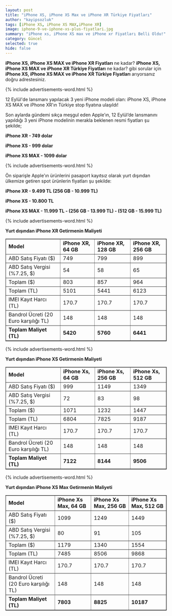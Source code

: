 ```yaml
---
layout: post
title: "iPhone XS, iPhone XS Max ve iPhone XR Türkiye Fiyatları"
author: "kayipsozluk"
tags: [iPhone XS, iPhone XS MAX,iPhone XR]
image: iphone-9-ve-iphone-xs-plus-fiyatlari.jpg
summary: "iPhone xs, iPhone XS max ve iPhone xr Fiyatları Belli Oldu!"
category: Güncel
selected: true  
hide: false
---
```


**iPhone XS, iPhone XS MAX ve iPhone XR Fiyatları** ne kadar? **iPhone XS, iPhone XS MAX ve iPhone XR Türkiye Fiyatları** ne kadar? gibi sorular için **iPhone XS, iPhone XS MAX ve iPhone XR Türkiye Fiyatları** arıyorsanız doğru adrestesiniz.

{% include advertisements-word.html %}

12 Eylül'de lansmanı yapılacak 3 yeni iPhone modeli olan: iPhone XS, iPhone XS MAX ve iPhone XR'ın Türkiye stop fiyatına ulaşıldı!

Son aylarda gündemi sıkça meşgul eden Apple’ın, 12 Eylül’de lansmanını yapıldığı 3 yeni iPhone modelinin merakla beklenen resmi fiyatları şu şekilde;  

**iPhone XR - 749 dolar**

**iPhone XS - 999 dolar**

**iPhone XS MAX - 1099 dolar**

{% include advertisements-word.html %}

Ön siparişle Apple'ın ürünlerini pasaport kayıtsız olarak yurt dışından ülkemize getiren spot ürünlerin fiyatları şu şekilde:

**iPhone XR - 9.499 TL (256 GB - 10.999 TL)**

**iPhone XS - 10.800 TL**

**iPhone XS MAX - 11.999 TL - (256 GB - 13.999 TL) - (512 GB - 15.999 TL)**

{% include advertisements-word.html %}

**Yurt dışından iPhone XR Getirmenin Maliyeti** 

<table border="1">
<tr>
<td data-sheets-value="{"><strong>Model</strong></td>
<td data-sheets-value="{"><strong>iPhone XR, 64 GB</strong></td>
<td data-sheets-value="{"><strong>iPhone XR, 128 GB</strong></td>
<td data-sheets-value="{"><strong>iPhone XR, 256 GB</strong></td>
</tr>
<tr>
<td data-sheets-value="{">ABD Satış Fiyatı ($)</td>
<td data-sheets-value="{">749</td>
<td data-sheets-value="{">799</td>
<td data-sheets-value="{">899</td>
</tr>
<tr>
<td data-sheets-value="{">ABD Satış Vergisi (%7.25, $)</td>
<td data-sheets-value="{" data-sheets-numberformat="[null,2," data-sheets-formula="=R[-1]C[0]*0.0725">54</td>
<td data-sheets-value="{" data-sheets-numberformat="[null,2," data-sheets-formula="=R[-1]C[0]*0.0725">58</td>
<td data-sheets-value="{" data-sheets-numberformat="[null,2," data-sheets-formula="=R[-1]C[0]*0.0725">65</td>
</tr>
<tr>
<td data-sheets-value="{">Toplam ($)</td>
<td data-sheets-value="{" data-sheets-numberformat="[null,2," data-sheets-formula="=R[-2]C[0]+R[-1]C[0]">803</td>
<td data-sheets-value="{" data-sheets-numberformat="[null,2," data-sheets-formula="=R[-2]C[0]+R[-1]C[0]">857</td>
<td data-sheets-value="{" data-sheets-numberformat="[null,2," data-sheets-formula="=R[-2]C[0]+R[-1]C[0]">964</td>
</tr>
<tr>
<td data-sheets-value="{">Toplam (TL)</td>
<td data-sheets-value="{" data-sheets-numberformat="[null,2," data-sheets-formula="=R[-1]C[0]*6.35">5101</td>
<td data-sheets-value="{" data-sheets-numberformat="[null,2," data-sheets-formula="=R[-1]C[0]*6.35">5441</td>
<td data-sheets-value="{" data-sheets-numberformat="[null,2," data-sheets-formula="=R[-1]C[0]*6.35">6123</td>
</tr>
<tr>
<td data-sheets-value="{">IMEI Kayıt Harcı (TL)</td>
<td data-sheets-value="{">170.7</td>
<td data-sheets-value="{">170.7</td>
<td data-sheets-value="{">170.7</td>
</tr>
<tr>
<td data-sheets-value="{">Bandrol Ücreti (20 Euro karşılığı TL)</td>
<td data-sheets-value="{">148</td>
<td data-sheets-value="{">148</td>
<td data-sheets-value="{">148</td>
</tr>
<tr>
<td data-sheets-value="{"><strong>Toplam Maliyet (TL)</strong></td>
<td data-sheets-value="{" data-sheets-numberformat="[null,2," data-sheets-formula="=R[-3]C[0]+R[-2]C[0]+R[-1]C[0]"><strong>5420</strong></td>
<td data-sheets-value="{" data-sheets-numberformat="[null,2," data-sheets-formula="=R[-3]C[0]+R[-2]C[0]+R[-1]C[0]"><strong>5760</strong></td>
<td data-sheets-value="{" data-sheets-numberformat="[null,2," data-sheets-formula="=R[-3]C[0]+R[-2]C[0]+R[-1]C[0]"><strong>6441</strong></td>
</tr>
</table>


{% include advertisements-word.html %}


**Yurt dışından iPhone XS Getirmenin Maliyeti** 

<table border="1">
<tr>
<td data-sheets-value="{"><strong>Model</strong></td>
<td data-sheets-value="{"><strong>iPhone Xs, 64 GB</strong></td>
<td data-sheets-value="{"><strong>iPhone Xs, 256 GB</strong></td>
<td data-sheets-value="{"><strong>iPhone Xs, 512 GB</strong></td>
</tr>
<tr>
<td data-sheets-value="{">ABD Satış Fiyatı ($)</td>
<td data-sheets-value="{">999</td>
<td data-sheets-value="{">1149</td>
<td data-sheets-value="{">1349</td>
</tr>
<tr>
<td data-sheets-value="{">ABD Satış Vergisi (%7.25, $)</td>
<td data-sheets-value="{" data-sheets-numberformat="[null,2," data-sheets-formula="=R[-1]C[0]*0.0725">72</td>
<td data-sheets-value="{" data-sheets-numberformat="[null,2," data-sheets-formula="=R[-1]C[0]*0.0725">83</td>
<td data-sheets-value="{" data-sheets-numberformat="[null,2," data-sheets-formula="=R[-1]C[0]*0.0725">98</td>
</tr>
<tr>
<td data-sheets-value="{">Toplam ($)</td>
<td data-sheets-value="{" data-sheets-numberformat="[null,2," data-sheets-formula="=R[-2]C[0]+R[-1]C[0]">1071</td>
<td data-sheets-value="{" data-sheets-numberformat="[null,2," data-sheets-formula="=R[-2]C[0]+R[-1]C[0]">1232</td>
<td data-sheets-value="{" data-sheets-numberformat="[null,2," data-sheets-formula="=R[-2]C[0]+R[-1]C[0]">1447</td>
</tr>
<tr>
<td data-sheets-value="{">Toplam (TL)</td>
<td data-sheets-value="{" data-sheets-numberformat="[null,2," data-sheets-formula="=R[-1]C[0]*6.35">6804</td>
<td data-sheets-value="{" data-sheets-numberformat="[null,2," data-sheets-formula="=R[-1]C[0]*6.35">7825</td>
<td data-sheets-value="{" data-sheets-numberformat="[null,2," data-sheets-formula="=R[-1]C[0]*6.35">9187</td>
</tr>
<tr>
<td data-sheets-value="{">IMEI Kayıt Harcı (TL)</td>
<td data-sheets-value="{">170.7</td>
<td data-sheets-value="{">170.7</td>
<td data-sheets-value="{">170.7</td>
</tr>
<tr>
<td data-sheets-value="{">Bandrol Ücreti (20 Euro karşılığı TL)</td>
<td data-sheets-value="{">148</td>
<td data-sheets-value="{">148</td>
<td data-sheets-value="{">148</td>
</tr>
<tr>
<td data-sheets-value="{"><strong>Toplam Maliyet (TL)</strong></td>
<td data-sheets-value="{" data-sheets-numberformat="[null,2," data-sheets-formula="=R[-3]C[0]+R[-2]C[0]+R[-1]C[0]"><strong>7122</strong></td>
<td data-sheets-value="{" data-sheets-numberformat="[null,2," data-sheets-formula="=R[-3]C[0]+R[-2]C[0]+R[-1]C[0]"><strong>8144</strong></td>
<td data-sheets-value="{" data-sheets-numberformat="[null,2," data-sheets-formula="=R[-3]C[0]+R[-2]C[0]+R[-1]C[0]"><strong>9506</strong></td>
</tr>
</table>

{% include advertisements-word.html %}

**Yurt dışından iPhone XS Max Getirmenin Maliyeti** 

<table border="1">
<tr>
<td data-sheets-value="{"><strong>Model</strong></td>
<td data-sheets-value="{"><strong>iPhone Xs Max, 64 GB</strong></td>
<td data-sheets-value="{"><strong>iPhone Xs Max, 256 GB</strong></td>
<td data-sheets-value="{">
<div>
<div><strong>iPhone Xs Max, 512 GB</strong></div>
</div>
</td>
</tr>
<tr>
<td data-sheets-value="{">ABD Satış Fiyatı ($)</td>
<td data-sheets-value="{">1099</td>
<td data-sheets-value="{">1249</td>
<td data-sheets-value="{">1449</td>
</tr>
<tr>
<td data-sheets-value="{">ABD Satış Vergisi (%7.25, $)</td>
<td data-sheets-value="{" data-sheets-numberformat="[null,2," data-sheets-formula="=R[-1]C[0]*0.0725">80</td>
<td data-sheets-value="{" data-sheets-numberformat="[null,2," data-sheets-formula="=R[-1]C[0]*0.0725">91</td>
<td data-sheets-value="{" data-sheets-numberformat="[null,2," data-sheets-formula="=R[-1]C[0]*0.0725">105</td>
</tr>
<tr>
<td data-sheets-value="{">Toplam ($)</td>
<td data-sheets-value="{" data-sheets-numberformat="[null,2," data-sheets-formula="=R[-2]C[0]+R[-1]C[0]">1179</td>
<td data-sheets-value="{" data-sheets-numberformat="[null,2," data-sheets-formula="=R[-2]C[0]+R[-1]C[0]">1340</td>
<td data-sheets-value="{" data-sheets-numberformat="[null,2," data-sheets-formula="=R[-2]C[0]+R[-1]C[0]">1554</td>
</tr>
<tr>
<td data-sheets-value="{">Toplam (TL)</td>
<td data-sheets-value="{" data-sheets-numberformat="[null,2," data-sheets-formula="=R[-1]C[0]*6.35">7485</td>
<td data-sheets-value="{" data-sheets-numberformat="[null,2," data-sheets-formula="=R[-1]C[0]*6.35">8506</td>
<td data-sheets-value="{" data-sheets-numberformat="[null,2," data-sheets-formula="=R[-1]C[0]*6.35">9868</td>
</tr>
<tr>
<td data-sheets-value="{">IMEI Kayıt Harcı (TL)</td>
<td data-sheets-value="{">170.7</td>
<td data-sheets-value="{">170.7</td>
<td data-sheets-value="{">170.7</td>
</tr>
<tr>
<td data-sheets-value="{">Bandrol Ücreti (20 Euro karşılığı TL)</td>
<td data-sheets-value="{">148</td>
<td data-sheets-value="{">148</td>
<td data-sheets-value="{">148</td>
</tr>
<tr>
<td data-sheets-value="{"><strong>Toplam Maliyet (TL)</strong></td>
<td data-sheets-value="{" data-sheets-numberformat="[null,2," data-sheets-formula="=R[-3]C[0]+R[-2]C[0]+R[-1]C[0]"><strong>7803</strong></td>
<td data-sheets-value="{" data-sheets-numberformat="[null,2," data-sheets-formula="=R[-3]C[0]+R[-2]C[0]+R[-1]C[0]"><strong>8825</strong></td>
<td data-sheets-value="{" data-sheets-numberformat="[null,2," data-sheets-formula="=R[-3]C[0]+R[-2]C[0]+R[-1]C[0]"><strong>10187</strong></td>
</tr>
</table>